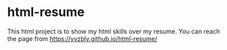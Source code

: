 # html-resume
This html project is to show my html skills over my resume. You can reach the page from https://yvzbly.github.io/html-resume/
